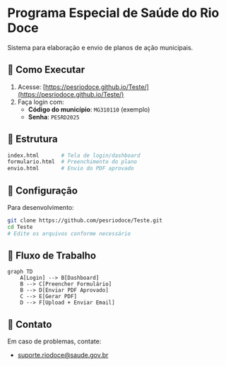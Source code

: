 # Programa Especial de Saúde do Rio Doce

Sistema para elaboração e envio de planos de ação municipais.

## 🚀 Como Executar
1. Acesse: [https://pesriodoce.github.io/Teste/](https://pesriodoce.github.io/Teste/)
2. Faça login com:
   - **Código do município**: `MG310110` (exemplo)
   - **Senha**: `PESRD2025`

## 📂 Estrutura
```bash
index.html       # Tela de login/dashboard
formulario.html  # Preenchimento do plano
envio.html       # Envio do PDF aprovado
```

## 🔧 Configuração
Para desenvolvimento:
```bash
git clone https://github.com/pesriodoce/Teste.git
cd Teste
# Edite os arquivos conforme necessário
```

## 📌 Fluxo de Trabalho
```mermaid
graph TD
    A[Login] --> B[Dashboard]
    B --> C[Preencher Formulário]
    B --> D[Enviar PDF Aprovado]
    C --> E[Gerar PDF]
    D --> F[Upload + Enviar Email]
```

## 📧 Contato
Em caso de problemas, contate:
- suporte.riodoce@saude.gov.br

